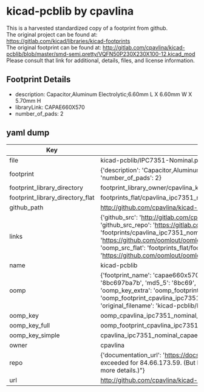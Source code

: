 # kicad-pcblib by cpavlina  
This is a harvested standardized copy of a footprint from github.  
The original project can be found at:  
https://gitlab.com/kicad/libraries/kicad-footprints  
The original footprint can be found at:
http://gitlab.com/cpavlina/kicad-pcblib/blob/master/smd-semi.pretty/VQFN50P230X230X100-12.kicad_mod
Please consult that link for additional, details, files, and license information.  
## Footprint Details
* description: Capacitor,Aluminum Electrolytic;6.60mm L X 6.60mm W X 5.70mm H  
* libraryLink: CAPAE660X570  
* number_of_pads: 2  
## yaml dump  
| Key | Value |  
| --- | --- |  
| file | kicad-pcblib/IPC7351-Nominal.pretty/CAPAE660X570.kicad_mod |  
| footprint | {'description': 'Capacitor,Aluminum Electrolytic;6.60mm L X 6.60mm W X 5.70mm H', 'libraryLink': 'CAPAE660X570', 'number_of_pads': 2} |  
| footprint_library_directory | footprint_library_owner/cpavlina_kicad-pcblib |  
| footprint_library_directory_flat | footprints_flat/cpavlina_ipc7351_nominal_capae660x570/working |  
| github_path | http://github.com/cpavlina/kicad-pcblib/blob/master/IPC7351-Nominal.pretty/CAPAE660X570.kicad_mod |  
| links | {'github_src': 'http://gitlab.com/cpavlina/kicad-pcblib/blob/master/smd-semi.pretty/VQFN50P230X230X100-12.kicad_mod', 'github_src_repo': 'https://gitlab.com/kicad/libraries/kicad-footprints', 'oomp_bot': 'footprints/cpavlina_ipc7351_nominal_capae660x570/working', 'oomp_bot_github': 'https://github.com/oomlout/oomlout_oomp_footprint_bot/tree/main/footprints/cpavlina_ipc7351_nominal_capae660x570/working', 'oomp_src_flat': 'footprints_flat/footprints_flat/cpavlina_ipc7351_nominal_capae660x570/working', 'oomp_src_flat_github': 'https://github.com/oomlout/oomlout_oomp_footprint_src/tree/main/footprints_flat/cpavlina_ipc7351_nominal_capae660x570/working'} |  
| name | kicad-pcblib |  
| oomp | {'footprint_name': 'capae660x570', 'library_name': 'ipc7351_nominal', 'md5': '8bc697ba7b7e779572665dcf135b348b', 'md5_10': '8bc697ba7b', 'md5_5': '8bc69', 'md5_6': '8bc697', 'oomp_key': 'oomp_cpavlina_ipc7351_nominal_capae660x570', 'oomp_key_extra': 'oomp_footprint_cpavlina_ipc7351_nominal_capae660x570', 'oomp_key_full': 'oomp_footprint_cpavlina_ipc7351_nominal_capae660x570_8bc697', 'oomp_key_simple': 'cpavlina_ipc7351_nominal_capae660x570', 'original_filename': 'kicad-pcblib/IPC7351-Nominal.pretty/CAPAE660X570.kicad_mod', 'owner_name': 'cpavlina'} |  
| oomp_key | oomp_cpavlina_ipc7351_nominal_capae660x570 |  
| oomp_key_full | oomp_footprint_cpavlina_ipc7351_nominal_capae660x570 |  
| oomp_key_simple | cpavlina_ipc7351_nominal_capae660x570 |  
| owner | cpavlina |  
| repo | {'documentation_url': 'https://docs.github.com/rest/overview/resources-in-the-rest-api#rate-limiting', 'message': "API rate limit exceeded for 84.66.173.59. (But here's the good news: Authenticated requests get a higher rate limit. Check out the documentation for more details.)"} |  
| url | http://github.com/cpavlina/kicad-pcblib |  

